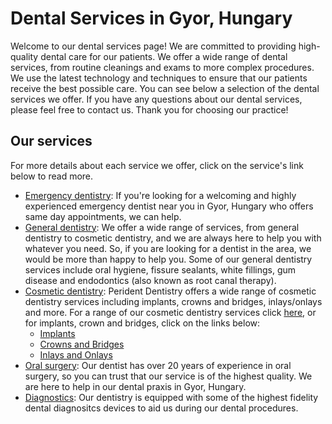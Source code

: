 # Dental Services in Gyor, Hungary

Welcome to our dental services page! We are committed to providing high-quality dental care for our patients. We offer a wide range of dental services, from routine cleanings and exams to more complex procedures. We use the latest technology and techniques to ensure that our patients receive the best possible care. You can see below a selection of the dental services we offer. If you have any questions about our dental services, please feel free to contact us. Thank you for choosing our practice!

## Our services

For more details about each service we offer, click on the service's link below to read more.

- [Emergency dentistry](/dental-services/emergency-dentistry-gyor): If you're looking for a welcoming and highly experienced emergency dentist near you in Gyor, Hungary who offers same day appointments, we can help.
- [General dentistry](/dental-services/general-dentistry-gyor): We offer a wide range of services, from general dentistry to cosmetic dentistry, and we are always here to help you with whatever you need. So, if you are looking for a dentist in the area, we would be more than happy to help you. Some of our general dentistry services include oral hygiene, fissure sealants, white fillings, gum disease and endodontics (also known as root canal therapy).
- [Cosmetic dentistry](/dental-services/cosmetic-dentistry): Perident Dentistry offers a wide range of cosmetic dentistry services including implants, crowns and bridges, inlays/onlays and more. For a range of our cosmetic dentistry services click [here](/dental-services/cosmetic-dentistry), or for implants, crown and bridges, click on the links below:
    - [Implants](/dental-services/cosmetic-dentistry/dental-implants-gyor)
    - [Crowns and Bridges](/dental-services/cosmetic-dentistry/crowns-and-bridges-gyor)
    - [Inlays and Onlays](/dental-services/cosmetic-dentistry/inlays-and-onlays-gyor)
- [Oral surgery](/dental-services/oral-surgery-gyor): Our dentist has over 20 years of experience in oral surgery, so you can trust that our service is of the highest quality. We are here to help in our dental praxis in Gyor, Hungary.
- [Diagnostics](/dental-services/dental-diagnostics-gyor): Our dentistry is equipped with some of the highest fidelity dental diagnositcs devices to aid us during our dental procedures.
